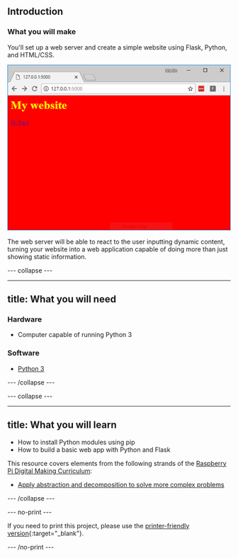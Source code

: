 ## Introduction

### What you will make

You'll set up a web server and create a simple website using Flask, Python, and HTML/CSS.

![flask web app](images/showcase.png)

The web server will be able to react to the user inputting dynamic content, turning your website into a web application capable of doing more than just showing static information.

--- collapse ---

---
title: What you will need
---

### Hardware

+ Computer capable of running Python 3

### Software

+ [Python 3](https://www.python.org/downloads/)

--- /collapse ---

--- collapse ---

---
title: What you will learn
---

- How to install Python modules using pip
- How to build a basic web app with Python and Flask

This resource covers elements from the following strands of the [Raspberry Pi Digital Making Curriculum](https://www.raspberrypi.org/curriculum/):
- [Apply abstraction and decomposition to solve more complex problems](https://curriculum.raspberrypi.org/programming/developer/)

--- /collapse ---

--- no-print ---

If you need to print this project, please use the [printer-friendly version](https://projects.raspberrypi.org/en/projects/python-web-server-with-flask/print){:target="_blank"}.

--- /no-print ---


